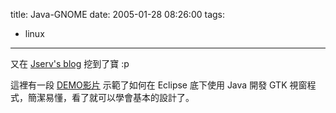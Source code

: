 title: Java-GNOME
date: 2005-01-28 08:26:00
tags: 
- linux
---

又在 [Jserv's blog](http://blog.linux.org.tw/jserv/) 挖到了寶 :p

這裡有一段 [DEMO影片](http://overholt.ca/wp/index.php?p=11) 示範了如何在 Eclipse 底下使用 Java 開發 GTK 視窗程式，簡潔易懂，看了就可以學會基本的設計了。